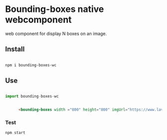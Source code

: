 # Bounding-boxes native webcomponent
web component for display N boxes on an image.
## Install

```bash

npm i bounding-boxes-wc

```

## Use

```js

import bounding-boxes-wc

```

```html

	  <bounding-boxes width ="800" height="800" imgUrl="https://www.lavanguardia.com/uploads/2017/04/05/5fa3c87fd961d.jpeg" bboxes='[{"x":10,"y":20,"width":400,"height":400,"label":"x","color":"blue"},{"x":100,"y":200,"width":200,"height":200,"label":"x"}]'></bounding-boxes>	
```

### Test

```bash
npm start
```                                               
                                                 
